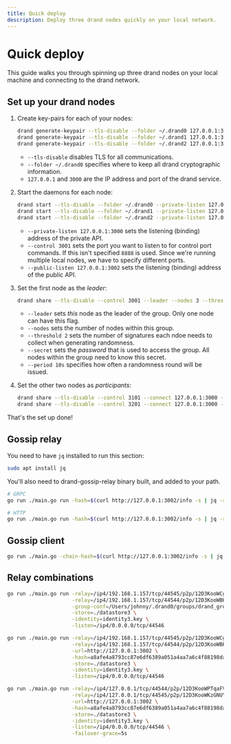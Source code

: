 ```yaml
---
title: Quick deploy
description: Deploy three drand nodes quickly on your local network.
---
```


# Quick deploy

This guide walks you through spinning up three drand nodes on your local machine and connecting to the drand network.

## Set up your drand nodes

1. Create key-pairs for each of your nodes:

    ```bash
    drand generate-keypair --tls-disable --folder ~/.drand0 127.0.0.1:3000
    drand generate-keypair --tls-disable --folder ~/.drand1 127.0.0.1:3100
    drand generate-keypair --tls-disable --folder ~/.drand2 127.0.0.1:3200
    ```

    - `--tls-disable` disables TLS for all communications.
    - `--folder ~/.drand0` specifies where to keep all drand cryptographic information.
    - `127.0.0.1` and `3000` are the IP address and port of the drand service.

1. Start the daemons for each node:

    ```bash
    drand start --tls-disable --folder ~/.drand0 --private-listen 127.0.0.1:3000 --control 3001 --public-listen 127.0.0.1:3002
    drand start --tls-disable --folder ~/.drand1 --private-listen 127.0.0.1:3100 --control 3101 --public-listen 127.0.0.1:3102
    drand start --tls-disable --folder ~/.drand2 --private-listen 127.0.0.1:3200 --control 3201 --public-listen 127.0.0.1:3202
    ```

    - `--private-listen 127.0.0.1:3000` sets the listening (binding) address of the private API.
    - `--control 3001` sets the port you want to listen to for control port commands. If this isn't specified `8888` is used. Since we're running multiple local nodes, we have to specify different ports.
    - `--public-listen 127.0.0.1:3002` sets the listening (binding) address of the public API.

1. Set the first node as the _leader_:

    ```bash
    drand share --tls-disable --control 3001 --leader --nodes 3 --threshold 2 --secret mysecret --period 10s
    ```

    - `--leader` sets _this_ node as the leader of the group. Only one node can have this flag.
    - `--nodes` sets the number of nodes within this group.
    - `--threshold 2` sets the number of signatures each ndoe needs to collect when generating randomness.
    - `--secret` sets the _password_ that is used to access the group. All nodes within the group need to know this secret.
    - `--period 10s` specifies how often a randomness round will be issued.

1. Set the other two nodes as _participants_:

    ```bash
    drand share --tls-disable --control 3101 --connect 127.0.0.1:3000 --nodes 3 --threshold 2 --secret mysecret
    drand share --tls-disable --control 3201 --connect 127.0.0.1:3000 --nodes 3 --threshold 2 --secret mysecret
    ```

That's the set up done!

## Gossip relay

You need to have `jq` installed to run this section:

```bash
sudo apt install jq
```

You'll also need to drand-gossip-relay binary built, and added to your path.

<!-- TODO: What is the gossip relay? What does it do? Is it a built in function within drand, or something that already exists on the internet? -->

```sh
# GRPC
go run ./main.go run -hash=$(curl http://127.0.0.1:3002/info -s | jq -r .hash) -grpc-connect=127.0.0.1:3000 -insecure

# HTTP
go run ./main.go run -hash=$(curl http://127.0.0.1:3002/info -s | jq -r .hash) -url=http://127.0.0.1:3002
```

## Gossip client

<!-- TODO: what is a gossip client? How does it relate to the gossip relay? -->

```sh
go run ./main.go -chain-hash=$(curl http://127.0.0.1:3002/info -s | jq -r .hash) client -peer-with=/ip4/127.0.0.1/tcp/44544/p2p/12D3KooWBHSzkTUCVrkSaND1PmayysgHA5QK2DA73u3AfzTk14uP -http-failover=http://127.0.0.1:3002 -http-failover-grace=1s
```

<!-- TODO: does the user have to run both these lines, or just one? -->

## Relay combinations

<!-- What do these things do? -->

```sh
go run ./main.go run -relay=/ip4/192.168.1.157/tcp/44545/p2p/12D3KooWCgyz1gZWa6yd3CoeC5d7n2qRG4Q2VBWJZUgFUpTgjMAX \
                     -relay=/ip4/192.168.1.157/tcp/44544/p2p/12D3KooWBHSzkTUCVrkSaND1PmayysgHA5QK2DA73u3AfzTk14uP \
                     -group-conf=/Users/johnny/.drand0/groups/drand_group.toml \
                     -store=./datastore3 \
                     -identity=identity3.key \
                     -listen=/ip4/0.0.0.0/tcp/44546

go run ./main.go run -relay=/ip4/192.168.1.157/tcp/44545/p2p/12D3KooWCgyz1gZWa6yd3CoeC5d7n2qRG4Q2VBWJZUgFUpTgjMAX \
                     -relay=/ip4/192.168.1.157/tcp/44544/p2p/12D3KooWBHSzkTUCVrkSaND1PmayysgHA5QK2DA73u3AfzTk14uP \
                     -url=http://127.0.0.1:3002 \
                     -hash=a8afe4a8793cc87e6df6389a051a4aa7a6c4f88198da858bead2e2d5314d5e27 \
                     -store=./datastore3 \
                     -identity=identity3.key \
                     -listen=/ip4/0.0.0.0/tcp/44546

go run ./main.go run -relay=/ip4/127.0.0.1/tcp/44544/p2p/12D3KooWPTqaFVH7DnsHtu4JFf7ZPoXQ6p8ngvrG2y1h1nzzhWwK \
                     -relay=/ip4/127.0.0.1/tcp/44545/p2p/12D3KooWKzGNUYstihJQNXuj9GWLGrgHPkLsEkNGizLBYcqUrja8 \
                     -url=http://127.0.0.1:3002 \
                     -hash=a8afe4a8793cc87e6df6389a051a4aa7a6c4f88198da858bead2e2d5314d5e27 \
                     -store=./datastore3 \
                     -identity=identity3.key \
                     -listen=/ip4/0.0.0.0/tcp/44546 \
                     -failover-grace=5s
```

